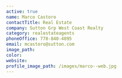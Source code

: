 ```yaml
---
active: true
name: Marco Castoro
contactTitle: Real Estate
company: Sutton Grp West Coast Realty
category: realestateagents
phoneOffice: 778-840-4895
email: mcastoro@sutton.com
image_path:
color:
website:
profile_image_path: /images/marco--web.jpg
---
```



